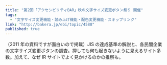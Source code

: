 ```yaml
---
title: "第2回「アクセシビリティBAR」秋の文字サイズ変更ボタン祭り 開催"
tags:
  - "文字サイズ変更機能・読み上げ機能・配色変更機能・スキップリンク"
link: "http://bakera.jp/ebi/topic/4588"
published: true
---
```


（2011 年の資料ですが面白いので掲載）JIS の達成基準の解説と、各民間企業の文字サイズ変更ボタンの調査。押しても何も起きないように見えるサイト多数。加えて、なぜ IR サイトでよく見かけるのかの推察も。
